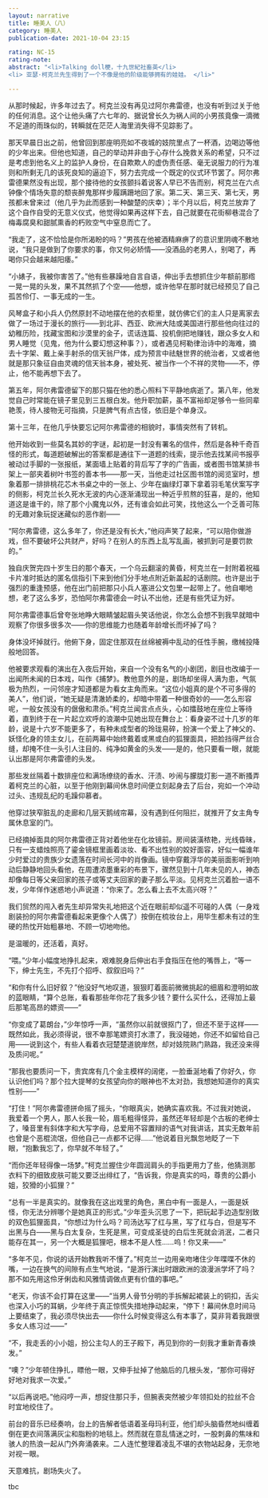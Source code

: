 ```yaml
---
layout: narrative
title: 睡美人（八）
category: 睡美人
publication-date: 2021-10-04 23:15

rating: NC-15
rating-note:
abstract: "<li>Talking doll梗，十九世紀社畜英</li>
<li> 亚瑟·柯克兰先生得到了一个不像是他的阶级能够拥有的娃娃。 </li>"

---
```


从那时候起，许多年过去了。柯克兰没有再见过阿尔弗雷德，也没有听到过关于他的任何消息。这个让他头痛了六七年的、据说曾长久为祸人间的小男孩竟像一滴微不足道的雨珠似的，转瞬就在茫茫人海里消失得不见踪影了。

那天早晨日出之前，他曾回到那座明亮如不夜城的妓院里点了一杯酒，边喝边等他的少年出来。但他也知道，自己的举动并非由于心存什么挽救关系的希望，只不过是考虑到他名义上的监护人身份，在自欺欺人的虚伪责任感、毫无说服力的行为准则和所剩无几的该死良知的逼迫下，努力去完成一个既定的仪式环节罢了。阿尔弗雷德果然没有出现，那个接待他的女孩颤抖着说客人早已不告而别，柯克兰在六点钟像个情场失意的颓丧醉鬼那样步履蹒跚地回了家。第二天、第三天、第七天，男孩都未曾来过（他几乎为此而感到一种酸楚的庆幸）；半个月以后，柯克兰放弃了这个自作自受的无意义仪式，他觉得如果再这样下去，自己就要在花街柳巷混合了梅毒腐臭和甜腻熏香的朽败空气中窒息而亡了。

“我走了，这不恰恰是你所渴盼的吗？”男孩在他被酒精麻痹了的意识里阴魂不散地说，“我只是做到了你要求的事，你又何必矫情——没酒品的老男人，别喝了，再喝你只会越来越阳痿。”

“小婊子，我被你害苦了。”他有些暴躁地自言自语，伸出手去想抓住少年额前那绺一晃一晃的头发，果不其然抓了个空——他想，或许他早在那时就已经预见了自己孤苦伶仃、一事无成的一生。

风琴盒子和小兵人仍然原封不动地摆在他的衣柜里，就仿佛它们的主人只是离家去做了一场过于漫长的旅行——到北非、西亚、欧洲大陆或美国进行那些他向往过的幼稚历险，找藏宝图和沙漠里的金子，谎话连篇、投机倒把地赚钱，跟众多女人和男人睡觉（见鬼，他为什么要幻想这种事？），或者遇见柯勒律治诗中的海难，摘去十字架、戴上亲手射杀的信天翁尸体，成为预言中祛魅世界的统治者，又或者他就是那只象征自由灵魂的信天翁本身，被处死、被当作一个不祥的灵物——不，停止，他不能再想下去了。

第五年，阿尔弗雷德留下的那只猫在他的悉心照料下平静地病逝了。第八年，他发觉自己时常能在镜子里见到三五根白发。他升职加薪，虽不富裕却足够令一些同辈艳羡，待人接物无可指摘，只是脾气有点古怪，依旧是个单身汉。

第十三年，在他几乎快要忘记阿尔弗雷德的相貌时，事情突然有了转机。

他开始收到一些莫名其妙的字谜，起初是一封没有署名的信件，然后是各种千奇百怪的形式，每道题破解出的答案都是通往下一道题的线索，提示他去找某间书报亭被动过手脚的一张报纸，某面墙上贴着的背后写了字的广告画，或者图书馆某排书架上一部夹着树叶书签的善本书——那一天，当他走过社区图书馆的阅览室时，想象着那一排排桃花芯木书桌之中的一张上、少年在幽绿灯罩下拿着羽毛笔伏案写字的侧影，柯克兰长久死水无波的内心逐渐涌现出一种近乎煎熬的狂喜，是的，他知道这是谁干的，除了那个小魔鬼以外，还有谁会如此可笑，找他这么一个乏善可陈的无趣对象玩捉迷藏似的恶作剧——

“阿尔弗雷德，这么多年了，你还是没有长大，”他闷声笑了起来，“可以陪你做游戏，但不要破坏公共财产，好吗？在别人的东西上乱写乱画，被抓到可是要罚款的。”

独自庆贺完四十岁生日的那个春天，一个乌云翻滚的黄昏，柯克兰在一封附着祝福卡片准时抵达的匿名信指引下来到他们分手地点附近新盖起的话剧院。也许是出于强烈的重逢预感，他在出门前把那只小兵人塞进公文包里一起带上了。他自嘲地想，老了这么多岁，恐怕阿尔弗雷德会一时认不出他，还是有些凭证为好。

阿尔弗雷德事后曾夸张地睁大眼睛皱起眉头笑话他说，你怎么会想不到我早就暗中观察了你很多很多次——你的思维能力也随着年龄增长而坏掉了吗？

身体没坏掉就行。他俯下身，固定住那双在丝绵被褥中乱动的任性手腕，缴械投降般地回答。

他被要求观看的演出在入夜后开始，来自一个没有名气的小剧团，剧目也改编于一出闻所未闻的日本戏，叫作《捕梦》。教他意外的是，剧场却坐得人满为患，气氛极为热烈，一问邻座才知道都是为看女主角而来。“这位小姐真的是个不可多得的美人”，他们说，“她无疑是清澈娇柔的，却暗中带着一种很奇妙的——怎么形容呢，一般女孩没有的倨傲和肃杀。”柯克兰闻言点点头，心如擂鼓地在座位上等待着，直到终于在一片起立欢呼的浪潮中见她出现在舞台上：看身姿不过十几岁的年龄，说是十六岁不能更多了，有种未成型者的玲珑易碎，扮演一个爱上了神父的、妖怪化身的领主女儿，在前两幕中始终戴着或黑或白的狐狸面具，把脸挡得严丝合缝，却掩不住一头引人注目的、纯净如黄金的头发——是的，他只要看一眼，就能认出那是阿尔弗雷德的头发。

那些发丝隔着十数排座位和满场缭绕的香水、汗渍、吵闹与朦胧灯影一道不断搔弄着柯克兰的心脏，以至于他刚到幕间休息时间便立刻起身去了后台，宛如一个冲动过头、违规乱纪的毛躁仰慕者。

他穿过狭窄脏乱的走廊和几层天鹅绒帘幕，没有遇到任何阻拦，就推开了女主角专属休息室的门。

已经摘掉面具的阿尔弗雷德正背对着他坐在化妆镜前。房间装潢秾艳，光线昏昧，只有一支蜡烛照亮了鎏金镜框里画着淡妆、看不出性别的姣好面容，好似一幅谁年少时爱过的贵族少女遗落在时间长河中的肖像画。镜中穿戴浮华的美丽面影听到响动后静静地回头看他，在周遭浓墨重彩的布景下，骤然见到十几年未见的人，神态却像每日等父亲回家的孩子或等丈夫回家的妻子那么平淡。见柯克兰沉着脸一语不发，少年佯作迷惑地小声说道：“你来了。怎么看上去不太高兴呀？”

我们贸然的闯入者先生却异常失礼地把这个近在眼前却似遥不可碰的人偶（一身戏剧装扮的阿尔弗雷德看起来更像个人偶了）按倒在梳妆台上，用毕生都未有过的生硬的热忱开始粗暴地、不顾一切地吻他。

是温暖的，还活着，真好。

“喂。”少年小幅度地挣扎起来，艰难脱身后伸出右手食指压在他的嘴唇上，“等一下，绅士先生，不先打个招呼、叙叙旧吗？”

“和你有什么旧好叙？”他没好气地叹道，狠狠盯着面前微微挑起的细眉和澄明如故的蓝眼睛，“算个总账，看看那些年你花了我多少钱？要什么买什么，还得加上最后那笔高昂的嫖资——”

“你变成了葛朗台，”少年惊呼一声，“虽然你以前就很抠门了，但还不至于这样——既然如此，我必须得说，很不幸那笔嫖资打水漂了，我没碰她，你还不如留给自己用——说到这个，有些人看着衣冠楚楚道貌岸然，却对妓院熟门熟路，我还没来得及质问呢。”

“那我也要质问一下，贵宾席有几个金主模样的阔佬，一脸垂涎地看了你好久，你认识他们吗？那个拉大提琴的女孩望向你的眼神也不太对劲，我想她知道你的真实性别——”

“打住！”阿尔弗雷德拼命摇了摇头，“你眼真尖，她确实喜欢我。不过我对她说，我爱着一个男人，那人长我一轮，眉毛粗得怪异，虽然还年轻却是个古板的老绅士了，嗓音里有斜体字和大写字母，总爱用不容置辩的语气对我讲话，其实无数年前也曾是个恶棍流氓，但他自己一点都不记得……”他说着目光飘忽地眨了一下眼，“抱歉我忘了，你早就不年轻了。”

“而你还年轻得像一场梦。”柯克兰握住少年圆润肩头的手指更用力了些，他猜测那衣料下的细致皮肤可能又要泛出绯红了，“告诉我，你是真实的吗，尊贵的公爵小姐，狡猾的小狐狸？”

“总有一半是真实的。就像我在这出戏里的角色，黑白中有一面是人，一面是妖怪，你无法分辨哪个是她真正的形式。”少年歪头沉思了一下，把玩起手边造型别致的双色狐狸面具，“你想过为什么吗？司汤达写了红与黑，写了红与白，但是写不出黑与白——黑与白太复杂，生死是黑，可变成圣徒的白后生死就会消泯，二者只能存在其一，另一个大概是狐狸吧，根本不是人性……呜！你又来——”

“多年不见，你说的话开始教我听不懂了。”柯克兰一边用亲吻堵住少年喋喋不休的嘴，一边在换气的间隙有点生气地说，“是游行演出时跟欧洲的浪漫派学坏了吗？那不如先用这伶牙俐齿和风雅情调做点更有价值的事吧。”

“老天，你该不会打算在这里——”当男人骨节分明的手拆解起裙装上的铜扣，舌尖也深入小巧的耳蜗，少年终于真正惊慌失措地挣动起来，“停下！幕间休息时间马上要结束了，我必须尽快出去——你什么时候变得这么有本事了，莫非背着我跟很多女人练习过——”

“不，我走丢的小小姐，扮公主勾人的王子殿下，再见到你的一刻我才重新青春焕发。”

“噢？”少年顿住挣扎，瞟他一眼，又伸手扯掉了他脑后的几根头发，“那你可得好好地对我求一次爱。”

“以后再说吧。”他闷哼一声，想捉住那只手，但腕表突然被少年领扣处的拉丝不合时宜地绞住了。

前台的音乐已经奏响，台上的告解者低语着圣母玛利亚，他们却头脑昏然地纠缠着倒在更衣间落满灰尘和脂粉的地毯上。然而就在意乱情迷之时，一股刺鼻的焦味和骇人的热浪一起从门外奔涌袭来。二人连忙整理着凌乱不堪的衣物站起身，无奈地对视一眼。

天意难抗，剧场失火了。

tbc
